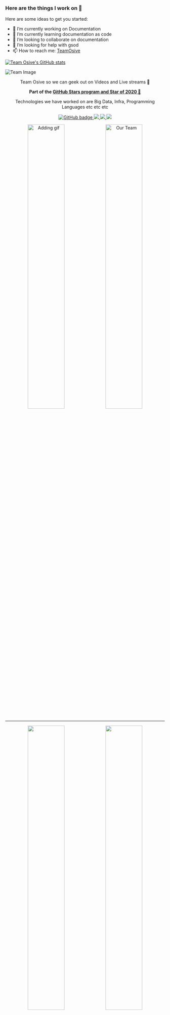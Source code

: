 ### Here are the things I work on 👋

Here are some ideas to get you started:

- 🔭 I’m currently working on Documentation
- 🌱 I’m currently learning documentation as code 
- 👯 I’m looking to collaborate on documentation 
- 🤔 I’m looking for help with gsod 
- 📫 How to reach me: [TeamOsive](https://osive.tk/team/)

[![Team Osive's GitHub stats](https://github-readme-stats.vercel.app/api?username=SavvyOsive)](https://github.com/SavvyOsive/github-readme-stats)

![Team Image](https://assets-global.website-files.com/5a690960b80baa0001e05b0f/5c9cc3d253b93c326aced801_Positive-Team-Culture%20.png)

<p align="center">Team Osive </a> so we can geek out on Videos and Live streams 🎥</p>

<p align="center"><b>Part of the <a href = "https://stars.github.com/profiles"> GitHub Stars program and Star of 2020 🌟 </a></b></p>

<p align="center"> Technologies we have worked on are Big Data, Infra, Programming Languages etc etc etc </p>

<p align="center">
  <a href="https://github.com/eddiejaoude?tab=followers">
    <img src="https://img.shields.io/github/followers/eddiejaoude?label=Followers&logo=GitHub&style=for-the-badge" alt="GitHub badge" />
  </a>
  <a href="http://twitter.com/eddiejaoude">
    <img src="https://img.shields.io/twitter/follow/eddiejaoude?label=Twitter&logo=twitter&style=for-the-badge" />
  </a>
  <a href="https://discord.com/invite/jZQs6Wu">
    <img src="https://img.shields.io/discord/699608417039286293?logo=discord&style=for-the-badge" />
  </a>
  <a href="http://youtube.com/eddiejaoude?sub_confirmation=1">
    <img src="https://img.shields.io/youtube/views/2IzRSHT5Hw8?label=YouTube&logo=YouTube&style=for-the-badge" />
  </a>
</p>

<p align="center">
  <img width="48%" src="https://i.gifer.com/QRlt.gif" alt="Adding gif" />
  <img width="48%" src="https://cdn.dribbble.com/users/24711/screenshots/5371151/hero-motio.gif" alt="Our Team" />
</p>


---

<p align="center">
  <img width="48%" src="https://github-readme-stats.vercel.app/api?username=SavvyOsive&show_icons=true&theme=tokyonight" />
  <img width="48%" src="https://github-readme-streak-stats.herokuapp.com/?user=SavvyOsive&theme=tokyonight" />
</p>

<h4 align="center">Testimonials</h4>
<h1 align="center">❝</h1>

<table>
  <tr>
    <th>Projects</th>
    <th>Description</th>
  </tr>
  <tr>
    <td><a target="_blank" href="https://twitter.com/urlichsanais/status/1349358736092094467">Project 1</a></td>
    <td>Here comes the text</td>
  </tr>
  <tr>
    <td><a target="_blank" href="https://twitter.com/yalematta/status/1304541107330658313">Project 2</a></td>
    <td>Here comes the text</td>
  </tr>
  <tr>
    <td>Project 3</a></td>
    <td>With or without link your choice 🌟</td>
  </tr>
  <tr>
    <td><a target="_blank" href="https://twitter.com/allanregush/status/1304484456221167617">Project4</a></td>
    <td>Table sorted </td>
  </tr>
</table>

<h1 align="center">❞</h1>

<!--START_SECTION:activity-->
1. 💪 Adding points 
2. ❗️ 
3. ❗️ 
4. ❗️ 
5. 🗣 
<!--END_SECTION:activity-->

